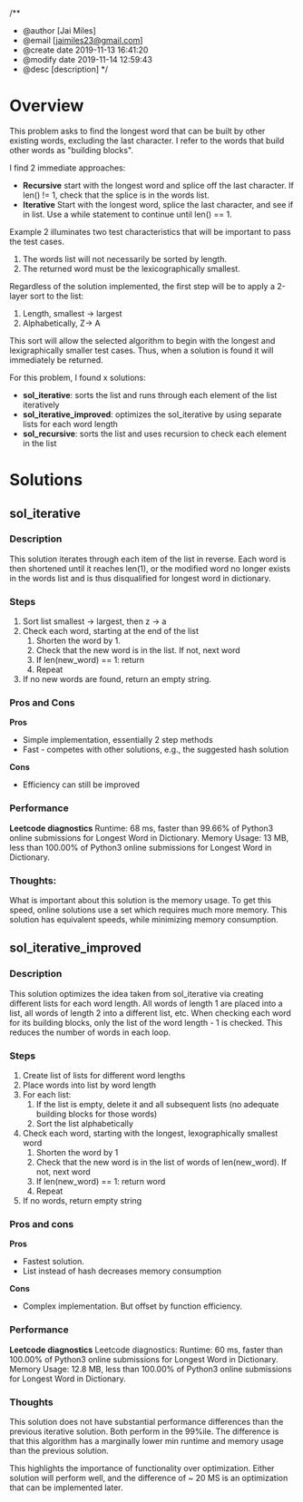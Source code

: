 /**
 * @author [Jai Miles]
 * @email [jaimiles23@gmail.com]
 * @create date 2019-11-13 16:41:20
 * @modify date 2019-11-14 12:59:43
 * @desc [description]
 */

# Overview
This problem asks to find the longest word that can be built by other existing words, excluding the last character. I refer to the words that build other words as "building blocks".

I find 2 immediate approaches: 
* **Recursive** start with the longest word and splice off the last character. If len() != 1, check that the splice is in the words list.
* **Iterative** Start with the longest word, splice the last character, and see if in list. Use a while statement to continue until len() == 1.

Example 2 illuminates two test characteristics that will be important to pass the test cases.
1. The words list will not necessarily be sorted by length.
2. The returned word must be the lexicographically smallest.

Regardless of the solution implemented, the first step will be to apply a 2-layer sort to the list:
1. Length, smallest -> largest
2. Alphabetically, Z-> A

This sort will allow the selected algorithm to begin with the longest and lexigraphically smaller test cases. Thus, when a solution is found it will immediately be returned.

For this problem, I found x solutions:
* **sol_iterative**: sorts the list and runs through each element of the list iteratively
* **sol_iterative_improved**: optimizes the sol_iterative by using separate lists for each word length
* **sol_recursive**: sorts the list and uses recursion to check each element in the list

# Solutions

## sol_iterative

### Description
This solution iterates through each item of the list in reverse. Each word is then shortened until it reaches len(1), or the modified word no longer exists in the words list and is thus disqualified for longest word in dictionary.

### Steps
1. Sort list smallest -> largest, then z -> a
2. Check each word, starting at the end of the list
   1. Shorten the word by 1.
   2. Check that the new word is in the list. If not, next word
   3. If len(new_word) == 1: return
   4. Repeat
3. If no new words are found, return an empty string.

### Pros and Cons
**Pros**

- Simple implementation, essentially 2 step methods
- Fast - competes with other solutions, e.g., the suggested hash solution

**Cons**
- Efficiency can still be improved

### Performance
**Leetcode diagnostics**
Runtime: 68 ms, faster than 99.66% of Python3 online submissions for Longest Word in Dictionary.
Memory Usage: 13 MB, less than 100.00% of Python3 online submissions for Longest Word in Dictionary.

### Thoughts: 
What is important about this solution is the memory usage. To get this speed, online solutions use a set which requires much more memory. This solution has equivalent speeds, while minimizing memory consumption. 

## sol_iterative_improved
### Description
This solution optimizes the idea taken from sol_iterative via creating different lists for each word length. All words of length 1 are placed into a list, all words of length 2 into a different list, etc. When checking each word for its building blocks, only the list of the word length - 1 is checked. This reduces the number of words in each loop.

### Steps
1. Create list of lists for different word lengths
2. Place words into list by word length
3. For each list:  
   1. If the list is empty, delete it and all subsequent lists (no adequate building blocks for those words)
   2. Sort the list alphabetically
4. Check each word, starting with the longest, lexographically smallest word
   1. Shorten the word by 1
   2. Check that the new word is in the list of words of len(new_word).  If not, next word
   3. If len(new_word) == 1: return word
   4. Repeat
5. If no words, return empty string

### Pros and cons
**Pros**
- Fastest solution.
- List instead of hash decreases memory consumption

**Cons**
- Complex implementation. But offset by function efficiency.

### Performance
**Leetcode diagnostics**
Leetcode diagnostics:
Runtime: 60 ms, faster than 100.00% of Python3 online submissions for Longest Word in Dictionary.
Memory Usage: 12.8 MB, less than 100.00% of Python3 online submissions for Longest Word in Dictionary.

### Thoughts
This solution does not have substantial performance differences than the previous iterative solution. Both perform in the 99%ile.
The difference is that this algorithm has a marginally lower min runtime and memory usage than the previous solution.

This highlights the importance of functionality over optimization. Either solution will perform well, and the difference of ~ 20 MS is an optimization that 
can be implemented later.

